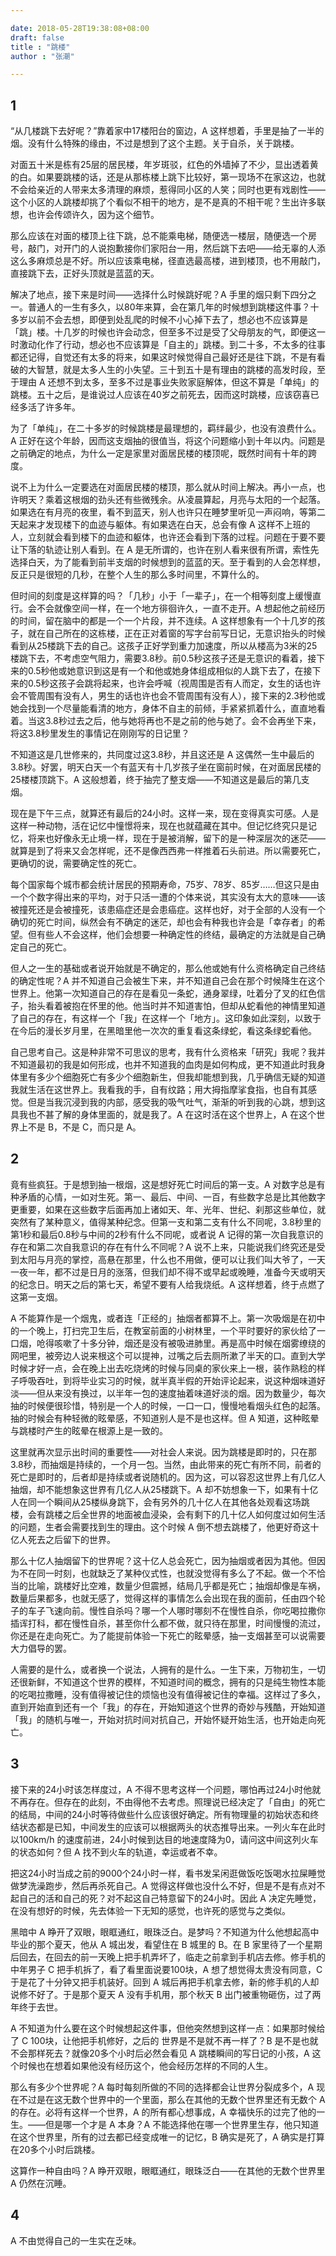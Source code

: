 ```yaml
---

date: 2018-05-28T19:38:08+08:00
draft: false
title : "跳楼"
author : "张潮"

---
```


## 1

“从几楼跳下去好呢？”靠着家中17楼阳台的窗边，A 这样想着，手里是抽了一半的烟。没有什么特殊的缘由，不过是想到了这个主题。关于自杀，关于跳楼。

对面五十米是栋有25层的居民楼，年岁斑驳，红色的外墙掉了不少，显出透着黄的白。如果要跳楼的话，还是从那栋楼上跳下比较好，第一现场不在家这边，也就不会给亲近的人带来太多清理的麻烦，惹得同小区的人笑；同时也更有戏剧性——这个小区的人跳楼却挑了个看似不相干的地方，是不是真的不相干呢？生出许多联想，也许会传颂许久，因为这个细节。

那么应该在对面的楼顶上往下跳，总不能乘电梯，随便选一楼层，随便选一个房号，敲门，对开门的人说抱歉接你们家阳台一用，然后跳下去吧——给无辜的人添这么多麻烦总是不好。所以应该乘电梯，径直选最高楼，进到楼顶，也不用敲门，直接跳下去，正好头顶就是蓝蓝的天。

 解决了地点，接下来是时间——选择什么时候跳好呢？A 手里的烟只剩下四分之一。普通人的一生有多久，以80年来算，会在第几年的时候想到跳楼这件事？十多岁以前不会去想，即便到处乱爬的时候不小心掉下去了，想必也不应该算是「跳」楼。十几岁的时候也许会动念，但至多不过是受了父母朋友的气，即便这一时激动化作了行动，想必也不应该算是「自主的」跳楼。到二十多，不太多的往事都还记得，自觉还有太多的将来，如果这时候觉得自己最好还是往下跳，不是有看破的大智慧，就是太多人生的小失望。三十到五十是有理由的跳楼的高发时段，至于理由 A 还想不到太多，至多不过是事业失败家庭解体，但这不算是「单纯」的跳楼。五十之后，是谁说过人应该在40岁之前死去，因而这时跳楼，应该窃喜已经多活了许多年。

为了「单纯」，在二十多岁的时候跳楼是最理想的，羁绊最少，也没有浪费什么。A 正好在这个年龄，因而这支烟抽的很值当，将这个问题缩小到十年以内。问题是之前确定的地点，为什么一定是家里对面居民楼的楼顶呢，既然时间有十年的跨度。

说不上为什么一定要选在对面居民楼的楼顶，那么就从时间上解决。再小一点，也许明天？乘着这根烟的劲头还有些微残余。从凌晨算起，月亮与太阳的一个起落。如果选在有月亮的夜里，看不到蓝天，别人也许只在睡梦里听见一声闷响，等第二天起来才发现楼下的血迹与躯体。有如果选在白天，总会有像 A 这样不上班的人，立刻就会看到楼下的血迹和躯体，也许还会看到下落的过程。问题在于要不要让下落的轨迹让别人看到。在 A 是无所谓的，也许在别人看来很有所谓，索性先选择白天，为了能看到前半支烟的时候想到的蓝蓝的天。至于看到的人会怎样想，反正只是很短的几秒，在整个人生的那么多时间里，不算什么的。

但时间的刻度是这样算的吗？「几秒」小于「一辈子」，在一个相等刻度上缓慢直行。会不会就像空间一样，在一个地方徘徊许久，一直不走开。A 想起他之前经历的时间，留在脑中的都是一个一个片段，并不连续。A 这样想象有一个十几岁的孩子，就在自己所在的这栋楼，正在正对着窗的写字台前写日记，无意识抬头的时候看到从25楼跳下去的自己。这孩子正好学到重力加速度，所以从楼高为3米的25楼跳下去，不考虑空气阻力，需要3.8秒。前0.5秒这孩子还是无意识的看着，接下来的0.5秒他或她意识到这是有一个和他或她身体组成相似的人跳下去了，在接下来的0.5秒这孩子会跳将起来，也许会呼喊（视周围是否有人而定，女生的话也许会不管周围有没有人，男生的话也许也会不管周围有没有人），接下来的2.3秒他或她会找到一个尽量能看清的地方，身体不自主的前倾，手紧紧抓着什么，直直地看着。当这3.8秒过去之后，他与她将再也不是之前的他与她了。会不会再坐下来，将这3.8秒里发生的事情记在刚刚写的日记里？

不知道这是几世修来的，共同度过这3.8秒，并且这还是 A 这偶然一生中最后的3.8秒。好罢，明天白天一个有蓝天有十几岁孩子坐在窗前时候，在对面居民楼的25楼楼顶跳下。A 这般想着，终于抽完了整支烟——不知道这是最后的第几支烟。

现在是下午三点，就算还有最后的24小时。这样一来，现在变得真实可感。人是这样一种动物，活在记忆中憧憬将来，现在也就蕴藏在其中。但记忆终究只是记忆，将来也好像永无止境一样，现在于是被消解，留下的是一种深层次的迷茫——就算是到了将来又会怎样呢，还不是像西西弗一样推着石头前进。所以需要死亡，更确切的说，需要确定性的死亡。

每个国家每个城市都会统计居民的预期寿命，75岁、78岁、85岁……但这只是由一个个数字得出来的平均，对于只活一遭的个体来说，其实没有太大的意味——该被撞死还是会被撞死，该患癌症还是会患癌症。这样也好，对于全部的人没有一个确切的死亡时间，纵然会有不确定的迷茫，却也会有种我也许会是「幸存者」的希望。但有些人不会这样，他们会想要一种确定性的终结，最确定的方法就是自己确定自己的死亡。

但人之一生的基础或者说开始就是不确定的，那么他或她有什么资格确定自己终结的确定性呢？A 并不知道自己会被生下来，并不知道自己会在那个时候降生在这个世界上。他第一次知道自己的存在是看见一条蛇，通身翠绿，吐着分了叉的红色信子，抬头看着被抱在怀里的他。他当时并不知道害怕，但却从蛇看他的神情里知道了自己的存在，有这样一个「我」在这样一个「地方」。这印象如此深刻，以致于在今后的漫长岁月里，在黑暗里他一次次的重复看这条绿蛇，看这条绿蛇看他。

自己思考自己。这是种非常不可思议的思考，我有什么资格来「研究」我呢？我并不知道最初的我是如何形成，也并不知道我的血肉是如何构成，更不知道此时我身体里有多少个细胞死亡有多少个细胞新生，但我却能想到我，几乎确信无疑的知道我就生活在这世界上。我看我的手，自有纹路；用大拇指摩挲食指，也自有其感觉。但是当我沉浸到我的内部，感受我的吸气吐气，渐渐的听到我的心跳，想到这具我也不甚了解的身体里面的，就是我了。A 在这时活在这个世界上，A 在这个世界上不是 B，不是 C，而只是 A。

## 2

竟有些疯狂。于是想到抽一根烟，这是想好死亡时间后的第一支。A 对数字总是有种矛盾的心情，一如对生死。第一、最后、中间、一百，有些数字总是比其他数字更重要，如果在这些数字后面再加上诸如天、年、光年、世纪、刹那这些单位，就突然有了某种意义，值得某种纪念。但第一支和第二支有什么不同呢，3.8秒里的第1秒和最后0.8秒与中间的2秒有什么不同呢，或者说 A 记得的第一次自我意识的存在和第二次自我意识的存在有什么不同呢？A 说不上来，只能说我们终究还是受到太阳与月亮的掌控，高悬在那里，什么也不用做，便可以让我们叫大爷了，一天一夜一年，都不过是日月的涨落，但我们却不得不或早起或晚睡，准备今天或明天的纪念日。明天之后的第七天，希望不要有人给我烧纸。A 这样想着，终于点燃了这第一支烟。

A 不能算作是一个烟鬼，或者连「正经的」抽烟者都算不上。第一次吸烟是在初中的一个晚上，打扫完卫生后，在教室前面的小树林里，一个平时要好的家伙给了一口烟，呛得咳嗽了十多分钟，烟还是没有被吸进肺里。再是高中时候在烟雾缭绕的网吧里，被旁边人说来根这个可以提神，过嘴之后去厕所漱了半天的口。直到大学时候才好一点，会在晚上出去吃烧烤的时候与同桌的家伙来上一根，装作熟稔的样子呼吸吞吐，到将毕业实习的时候，就半真半假的开始评论起来，说这种烟味道好淡——但从来没有换过，以半年一包的速度抽着味道好淡的烟。因为数量少，每次抽的时候便很珍惜，特别是一个人的时候，一口一口，慢慢地看烟头红色的起落。抽的时候会有种轻微的眩晕感，不知道别人是不是也这样。但 A 知道，这种眩晕与跳楼时产生的眩晕在根源上是一致的。

这里就再次显示出时间的重要性——对社会人来说。因为跳楼是即时的，只在那3.8秒，而抽烟是持续的，一个月一包。当然，由此带来的死亡有所不同，前者的死亡是即时的，后者却是持续或者说随机的。因为这，可以容忍这世界上有几亿人抽烟，却不能想象这世界有几亿人从25楼跳下。A 却不妨想象一下，如果有十亿人在同一个瞬间从25楼纵身跳下，会有另外的几十亿人在其他各处观看这场跳楼，会有跳楼之后全世界的地面被血浸染，会有剩下的几十亿人如何度过如何生活的问题，生者会需要找到生的理由。这个时候 A 倒不想去跳楼了，他更好奇这十亿人死去之后留下的世界。

那么十亿人抽烟留下的世界呢？这十亿人总会死亡，因为抽烟或者因为其他。但因为不在同一时刻，也就缺乏了某种仪式性，也就没觉得有多么了不起。做一个不恰当的比喻，跳楼好比空难，数量少但震撼，结局几乎都是死亡；抽烟却像是车祸，数量后果都多，也就无感了，觉得这样的事情怎么会出现在我的面前，任由四个轮子的车子飞速向前。慢性自杀吗？哪一个人哪时哪刻不在慢性自杀，你吃喝拉撒你插诨打科，都在慢性自杀，甚至你什么都不做，就只待在那里，时间慢慢的流过，你还是在走向死亡。为了能提前体验一下死亡的眩晕感，抽一支烟甚至可以说需要大力倡导的罢。

人需要的是什么，或者换一个说法，人拥有的是什么。一生下来，万物初生，一切还很新鲜，不知道这个世界的模样，不知道时间的概念，拥有的只是纯生物性本能的吃喝拉撒睡，没有值得被记住的烦恼也没有值得被记住的幸福。这样过了多久，直到开始直到还有一个「我」的存在，开始知道这个世界的奇妙与残酷，开始知道「我」的随机与唯一，开始对抗时间对抗自己，开始怀疑开始生活，也开始走向死亡。

## 3

接下来的24小时该怎样度过，A 不得不思考这样一个问题，哪怕再过24小时他就不再存在。但存在的此刻，不由得他不去考虑。照理说已经决定了「自由」的死亡的结局，中间的24小时等待做些什么应该很好确定。所有物理量的初始状态和终结状态都是已知，中间发生的应该可以根据两头的状态推导出来。一列火车在此时以100km/h 的速度前进，24小时候到达目的地速度降为0，请问这中间这列火车的状态如何？但 A 找不到火车的轨道，幸运或者不幸。

把这24小时当成之前的9000个24小时一样，看书发呆闲逛做饭吃饭喝水拉屎睡觉做梦洗澡跑步，然后再杀死自己。A 觉得这样做也没什么不好，但是不是有点对不起自己的活和自己的死？对不起这自己特意留下的24小时。因此 A 决定先睡觉，在没有想好的时候，先去体验一下无知的感觉，也许死的感觉与之类似。

黑暗中 A 睁开了双眼，眼眶通红，眼珠泛白。是梦吗？不知道为什么他想起高中毕业的那个夏天，他从 A 城出发，看望住在 B 城里的 B。在 B 家里待了一个星期后回去，在回去的前一天晚上把手机弄坏了，临走之前拿到手机店去修。修手机的中年男子 C 把手机拆了，看了看里面说要100块，A 想了想觉得太贵没有同意，C 于是花了十分钟又把手机装好。回到 A 城后再把手机拿去修，新的修手机的人却说修不好了。于是那个夏天 A 没有手机用，那个秋天 B 出门被重物砸伤，过了两年终于去世。

A 不知道为什么要在这个时候想起这件事，但他突然想到这样一点：如果那时候给了 C 100块，让他把手机修好，之后的 世界是不是就不再一样了？B 是不是也就不会那样死去？就像20多个小时后必然会看见 A 跳楼瞬间的写日记的小孩，A 这个时候也在想着如果他没有经历这个，他会经历怎样的不同的人生。

那么有多少个世界呢？A 每时每刻所做的不同的选择都会让世界分裂成多个，A 现在不过是在这无数个世界中的一个里面，那么在其他的无数个世界里还有无数个 A 的存在。必将有这样一个世界，A 的所有都心想事成，A 幸福快乐的过完了他的一生。——但是哪一个才是 A 本身？A 不能选择他在哪一个世界里生存，他只知道在这个世界里，所有的过去都已经变成唯一的记忆，B 确实是死了，A 确实是打算在20多个小时后跳楼。

这算作一种自由吗？A 睁开双眼，眼眶通红，眼珠泛白——在其他的无数个世界里 A 仍然在沉睡。

## 4

A 不由觉得自己的一生实在乏味。

























